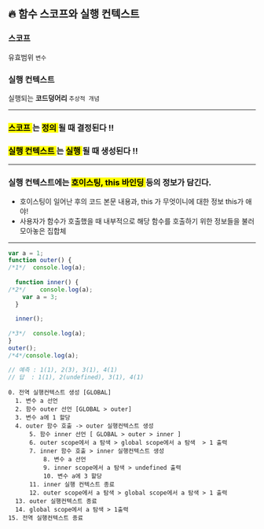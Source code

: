 ## 🔥  함수 스코프와 실행 컨텍스트

### 	스코프

유효범위 `변수`

### 	실행 컨텍스트 	

실행되는 **코드덩어리** `추상적 개념` 

---

### 	<mark> 스코프 </mark>는 <mark> 정의 </mark>될 때 결정된다 ‼️

### 	<mark> 실행 컨텍스트 </mark>는  <mark> 실행 </mark>될 때 생성된다 ‼️

---

### 	실행 컨텍스트에는 <mark> 호이스팅, this 바인딩  </mark>등의 정보가 담긴다. 

  - 호이스팅이 일어난 후의 코드 본문 내용과, this 가 무엇이니에 대한 정보 this가 애야! 
  - 사용자가 함수가 호출했을 때 내부적으로 해당 함수를 호출하기 위한 정보들을 불러 모아놓은 집합체

---

```javascript
var a = 1;
function outer() {
/*1*/  console.log(a);			
  
  function inner() {
/*2*/    console.log(a);	
    var a = 3;
  }
  
  inner();		
  
/*3*/  console.log(a);		
}
outer();			
/*4*/console.log(a);		

// 예측 : 1(1), 2(3), 3(1), 4(1)
// 답  : 1(1), 2(undefined), 3(1), 4(1)
```

```
0. 전역 실행컨텍스트 생성 [GLOBAL]
  1. 변수 a 선언
  2. 함수 outer 선언 [GLOBAL > outer]
  3. 변수 a에 1 할당
  4. outer 함수 호출 -> outer 실행컨텍스트 생성
      5. 함수 inner 선언 [ GLOBAL > outer > inner ]
      6. outer scope에서 a 탐색 > global scope에서 a 탐색  > 1 출력
      7. inner 함수 호출 > inner 실행컨텍스트 생성
          8. 변수 a 선언
          9. inner scope에서 a 탐색 > undefined 출력 
          10. 변수 a에 3 할당 
      11. inner 실행 컨텍스트 종료
      12. outer scope에서 a 탐색 > global scope에서 a 탐색 > 1 출력
  13. outer 실행컨텍스트 종료 
  14. global scope에서 a 탐색 > 1출력
15. 전역 실행컨텍스트 종료  
```

